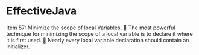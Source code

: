 # EffectiveJava

Item 57: Minimize the scope of local Variables.
  :pushpin: The most powerful technique for minimizing the scope of a local variable is to declare it where it is first used.
  :pushpin: Nearly every local variable declaration should contain an initializer.
